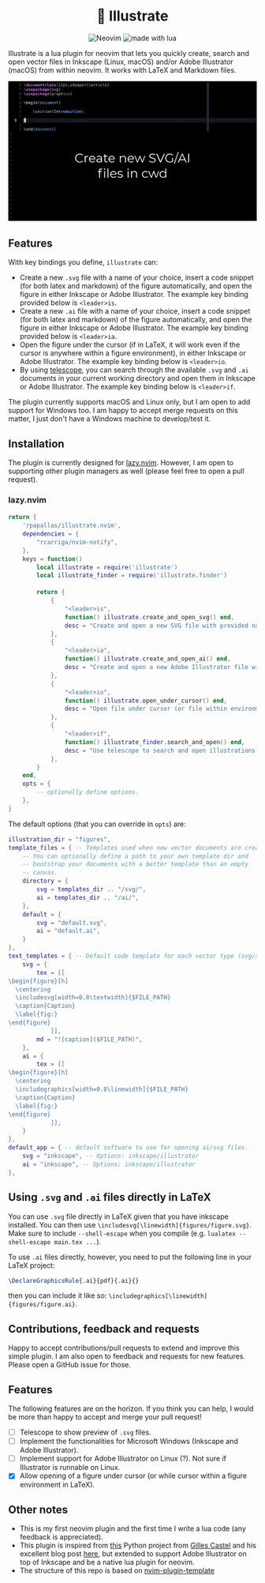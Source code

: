 <h1 align="center">🎨 Illustrate</h1>

<p align="center">

<img src="https://img.shields.io/badge/Neovim-57A143?logo=neovim&logoColor=fff&style=for-the-badge" alt="Neovim" />

<img src="https://img.shields.io/badge/Made%20With%20Lua-2C2D72?logo=lua&logoColor=fff&style=for-the-badge" alt="made with lua" >

Illustrate is a lua plugin for neovim that lets you quickly create, search 
and open vector files in Inkscape (Linux, macOS) and/or Adobe Illustrator (macOS) 
from within neovim. It works with LaTeX and Markdown files.

![demo](assets/demo.gif)

</p>

## Features

With key bindings you define, `illustrate` can:

* Create a new `.svg` file with a name of your choice, insert a code snippet
(for both latex and markdown) of the figure automatically, and open the figure in either
Inkscape or Adobe Illustrator. The example key binding provided below is
`<leader>is`.
* Create a new `.ai` file with a name of your choice, insert a code snippet (for
both latex and markdown) of the figure automatically, and open the figure in either Inkscape
or Adobe Illustrator. The example key binding provided below is `<leader>ia`.
* Open the figure under the cursor (if in LaTeX, it will work even if the cursor
is anywhere within a figure environment), in either Inkscape or Adobe
Illustrator. The example key binding below is `<leader>io`.
* By using [telescope](https://github.com/nvim-telescope/telescope.nvim), you can
search through the available `.svg` and `.ai` documents in your current working
directory and open them in Inkscape or Adobe Illustrator. The example key
binding below is `<leader>if`.

The plugin currently supports macOS and Linux only, but I am open to add
support for Windows too. I am happy to accept merge requests on this matter, I 
just don't have a Windows machine to develop/test it.

## Installation

The plugin is currently designed for
[lazy.nvim](https://github.com/folke/lazy.nvim). However, I am open to
supporting other plugin managers as well (please feel free to open a pull
request).

### lazy.nvim

```lua
return { 
    'rpapallas/illustrate.nvim',
    dependencies = {
        "rcarriga/nvim-notify",
    },
    keys = function()
        local illustrate = require('illustrate')
        local illustrate_finder = require('illustrate.finder')

        return {
            {
                "<leader>is",
                function() illustrate.create_and_open_svg() end,
                desc = "Create and open a new SVG file with provided name."
            },
            {
                "<leader>ia",
                function() illustrate.create_and_open_ai() end,
                desc = "Create and open a new Adobe Illustrator file with provided name."
            },
            {
                "<leader>io",
                function() illustrate.open_under_cursor() end,
                desc = "Open file under cursor (or file within environment under cursor)."
            },
            {
                "<leader>if",
                function() illustrate_finder.search_and_open() end,
                desc = "Use telescope to search and open illustrations in default app."
            },
        }
    end,
    opts = {
        -- optionally define options.
    },
}
```

The default options (that you can override in `opts`) are:

```lua
illustration_dir = "figures",
template_files = { -- Templates used when new vector documents are created.
    -- You can optionally define a path to your own template dir and
    -- bootstrap your documents with a better template than an empty 
    -- canvas. 
    directory = {
        svg = templates_dir .. "/svg/",
        ai = templates_dir .. "/ai/",
    },
    default = {
        svg = "default.svg",
        ai = "default.ai",
    }
},
text_templates = { -- Default code template for each vector type (svg/ai) and each document (tex/md)
    svg = {
        tex = [[
\begin{figure}[h]
  \centering
  \includesvg[width=0.8\textwidth]{$FILE_PATH}
  \caption{Caption}
  \label{fig:}
\end{figure}
            ]],
        md = "![caption]($FILE_PATH)",
    },
    ai = {
        tex = [[
\begin{figure}[h]
  \centering
  \includegraphics[width=0.8\linewidth]{$FILE_PATH}
  \caption{Caption}
  \label{fig:}
\end{figure}
            ]],
    }
},
default_app = { -- default software to use for opening ai/svg files.
    svg = "inkscape", -- Options: inkscape/illustrator
    ai = "inkscape", -- Options: inkscape/illustrator
},
```

## Using `.svg` and `.ai` files directly in LaTeX

You can use `.svg` file directly in LaTeX given that you have inkscape 
installed. You can then use `\includesvg[\linewidth]{figures/figure.svg}`.
Make sure to include `--shell-escape` when you compile 
(e.g. `lualatex --shell-escape main.tex ...`).

To use `.ai` files directly, however, you need to put the following line in your
LaTeX project:

```tex
\DeclareGraphicsRule{.ai}{pdf}{.ai}{}
```

then you can include it like so: `\includegraphics[\linewidth]{figures/figure.ai}`.

## Contributions, feedback and requests

Happy to accept contributions/pull requests to extend and improve this simple 
plugin. I am also open to feedback and requests for new features. Please open a 
GitHub issue for those.

## Features

The following features are on the horizon. If you think you can help, I would
be more than happy to accept and merge your pull request!

- [ ] Telescope to show preview of `.svg` files.
- [ ] Implement the functionalities for Microsoft Windows (Inkscape and Adobe Illustrator).
- [ ] Implement support for Adobe Illustrator on Linux (?). Not sure if Illustrator is runnable on Linux.
- [x] Allow opening of a figure under cursor (or while cursor within a figure environment in LaTeX).

## Other notes

* This is my first neovim plugin and the first time I write a lua code (any feedback is appreciated).
* This plugin is inspired from [this](https://github.com/gillescastel/inkscape-figures) Python project from [Gilles Castel](https://github.com/gillescastel) and his excellent blog post [here](https://castel.dev/post/lecture-notes-2/), but extended to support Adobe Illustrator on top of Inkscape and be a native lua plugin for neovim.
* The structure of this repo is based on [nvim-plugin-template](https://github.com/mistricky/nvim-plugin-template)

